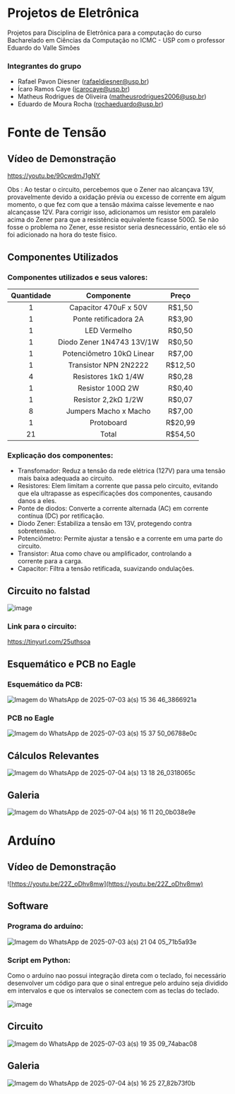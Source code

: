 # Projetos de Eletrônica
Projetos para Disciplina de Eletrônica para a computação do curso Bacharelado em Ciências da Computação no ICMC - USP com o professor Eduardo do Valle Simões
### Integrantes do grupo
 - Rafael Pavon Diesner (rafaeldiesner@usp.br)
 - Ícaro Ramos Caye (icarocaye@usp.br)
 - Matheus Rodrigues de Oliveira (matheusrodrigues2006@usp.br)
 - Eduardo de Moura Rocha (rochaeduardo@usp.br)

# Fonte de Tensão
## Vídeo de Demonstração
https://youtu.be/90cwdmJ1gNY

Obs : Ao testar o circuito, percebemos que o Zener nao alcançava 13V, provavelmente devido a oxidação prévia ou excesso de corrente em algum momento, o que fez com que a tensão máxima caísse levemente e nao alcançasse 12V. Para corrigir isso, adicionamos um resistor em paralelo acima do Zener para que a resistência equivalente ficasse 500Ω. Se não fosse o problema no Zener, esse resistor seria desnecessário, então ele só foi adicionado na hora do teste físico.

## Componentes Utilizados
### Componentes utilizados e seus valores:
|  Quantidade   |  Componente   | Preço |
|:-------------:|:-------------:|:-----:|
| 1     | Capacitor 470uF x 50V | R$1,50|
| 1     | Ponte retificadora 2A | R$3,90|
| 1     | LED Vermelho          | R$0,50|
| 1  | Diodo Zener 1N4743 13V/1W| R$0,50|
| 1  | Potenciômetro 10kΩ Linear| R$7,00|
| 1 | Transistor NPN 2N2222     |R$12,50|
| 4 | Resistores 1kΩ 1/4W       | R$0,28|
| 1 | Resistor 100Ω 2W          | R$0,40|
| 1 | Resistor 2,2kΩ 1/2W       | R$0,07|
| 8 | Jumpers Macho x Macho     | R$7,00|
| 1 | Protoboard                |R$20,99|
| 21| Total                     |R$54,50|

### Explicação dos componentes:
- Transfomador: Reduz a tensão da rede elétrica (127V) para uma tensão mais baixa adequada ao circuito.
- Resistores: Elem limitam a corrente que passa pelo circuito, evitando que ela ultrapasse as especificações dos componentes, causando danos a eles.
- Ponte de diodos: Converte a corrente alternada (AC) em corrente contínua (DC) por retificação.
- Diodo Zener: Estabiliza a tensão em 13V, protegendo contra sobretensão.
- Potenciômetro: Permite ajustar a tensão e a corrente em uma parte do circuito.
- Transistor: Atua como chave ou amplificador, controlando a corrente para a carga.
- Capacitor: Filtra a tensão retificada, suavizando ondulações.
  
## Circuito no falstad
![image](https://github.com/user-attachments/assets/178c67b1-cf79-4883-93fa-f8777230b29f)
### Link para o circuito: 
https://tinyurl.com/25uthsoa

## Esquemático e PCB no Eagle
### Esquemático da PCB:
![Imagem do WhatsApp de 2025-07-03 à(s) 15 36 46_3866921a](https://github.com/user-attachments/assets/71c9bfca-df55-417a-80b3-2e83a2600036)
### PCB no Eagle
![Imagem do WhatsApp de 2025-07-03 à(s) 15 37 50_06788e0c](https://github.com/user-attachments/assets/a181a15c-2e8f-425c-8630-2ab702976fdf)

## Cálculos Relevantes
![Imagem do WhatsApp de 2025-07-04 à(s) 13 18 26_0318065c](https://github.com/user-attachments/assets/8fc3fce2-aa42-4df1-a1b0-21f7478412d7)

## Galeria
![Imagem do WhatsApp de 2025-07-04 à(s) 16 11 20_0b038e9e](https://github.com/user-attachments/assets/b389047d-a9a5-434d-a02f-b6cbc56c20aa)

# Arduíno
## Vídeo de Demonstração
![https://youtu.be/22Z_oDhv8mw](https://youtu.be/22Z_oDhv8mw)

## Software
### Programa do arduíno:
![Imagem do WhatsApp de 2025-07-03 à(s) 21 04 05_71b5a93e](https://github.com/user-attachments/assets/8f688c58-8aa7-4d74-bc91-af7e281880cb)

### Script em Python:
Como o arduíno nao possui integração direta com o teclado, foi necessário desenvolver um código para que o sinal entregue pelo arduíno seja dividido em intervalos e que os intervalos se conectem com as teclas do teclado.

![image](https://github.com/user-attachments/assets/e3ffac04-b98e-4012-8d26-09e552d4d2b2)

## Circuito
![Imagem do WhatsApp de 2025-07-03 à(s) 19 35 09_74abac08](https://github.com/user-attachments/assets/79cc5b68-8a96-4dc8-86d2-2ab58cdf7c06)

## Galeria
![Imagem do WhatsApp de 2025-07-04 à(s) 16 25 27_82b73f0b](https://github.com/user-attachments/assets/69ef4b30-929d-4571-8ded-79c07deb3c00)

